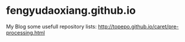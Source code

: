 # fengyudaoxiang.github.io
My Blog
some usefull repository lists:
http://topepo.github.io/caret/pre-processing.html
